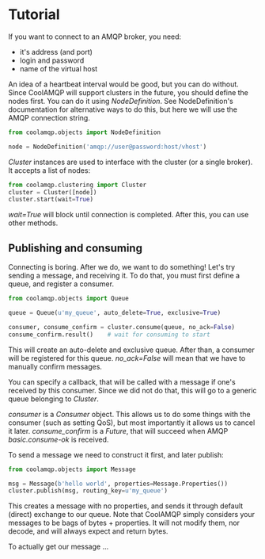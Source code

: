 # Tutorial

If you want to connect to an AMQP broker, you need:
* it's address (and port)
* login and password
* name of the virtual host

An idea of a heartbeat interval would be good, but you can do without. Since CoolAMQP will support clusters
in the future, you should define the nodes first. You can do it using _NodeDefinition_.
See NodeDefinition's documentation for alternative ways to do this, but here we will use
the AMQP connection string.

```python
from coolamqp.objects import NodeDefinition

node = NodeDefinition('amqp://user@password:host/vhost')
```

_Cluster_ instances are used to interface with the cluster (or a single broker). It
accepts a list of nodes:

```python
from coolamqp.clustering import Cluster
cluster = Cluster([node])
cluster.start(wait=True)
```

_wait=True_ will block until connection is completed. After this, you can use other methods.

## Publishing and consuming

Connecting is boring. After we do, we want to do something! Let's try sending a message, and receiving it. To do that,
you must first define a queue, and register a consumer.

```python
from coolamqp.objects import Queue

queue = Queue(u'my_queue', auto_delete=True, exclusive=True)

consumer, consume_confirm = cluster.consume(queue, no_ack=False)
consume_confirm.result()    # wait for consuming to start
```

This will create an auto-delete and exclusive queue. After than, a consumer will be registered for this queue.
_no_ack=False_ will mean that we have to manually confirm messages. 

You can specify a callback, that will be called with a message if one's received by this consumer. Since
we did not do that, this will go to a generic queue belonging to _Cluster_. 

_consumer_ is a _Consumer_ object. This allows us to do some things with the consumer (such as setting QoS),
but most importantly it allows us to cancel it later. _consume_confirm_ is a _Future_, that will succeed
when AMQP _basic.consume-ok_ is received.

To send a message we need to construct it first, and later publish:

```python
from coolamqp.objects import Message

msg = Message(b'hello world', properties=Message.Properties())
cluster.publish(msg, routing_key=u'my_queue')
```

This creates a message with no properties, and sends it through default (direct) exchange to our queue.
Note that CoolAMQP simply considers your messages to be bags of bytes + properties. It will not modify them,
nor decode, and will always expect and return bytes.

To actually get our message ...